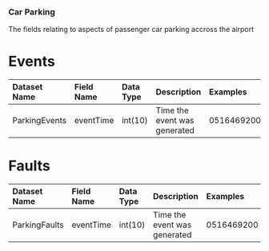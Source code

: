 ### Car Parking

The fields relating to aspects of passenger car parking accross the airport

# Events
| Dataset Name  | Field Name  | Data Type | Description | Examples |
|:--------------|:------------|:----------|:------------|:---------|
|ParkingEvents|eventTime|int(10)|Time the event was generated|0516469200|

# Faults
| Dataset Name  | Field Name  | Data Type | Description | Examples |
|:--------------|:------------|:----------|:------------|:---------|
|ParkingFaults|eventTime|int(10)|Time the event was generated|0516469200|

